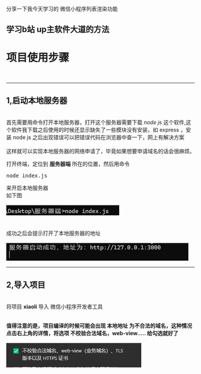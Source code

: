 分享一下我今天学习的 微信小程序列表渲染功能
## 学习b站 up主软件大道的方法<br>

# 项目使用步骤
<br>
<hr>
<h2>1,启动本地服务器</h2><br>
首先需要用命令打开本地服务器，打开这个服务器需要下载   <em>node js</em>     这个软件,这个软件我下载之后使用的时候还显示缺失了一些模块没有安装，如 express ，安装 node js 之后出现错误可以把错误代码在浏览器中查一下，网上有解决方案<br><br>
这样就可以实现本地服务器的网络申请了，毕竟如果想要申请域名的话会很麻烦。<br>

打开终端，定位到  <strong>服务器端</strong>   所在的位置，然后用命令  <pre>node index.js</pre> 

来开启本地服务器<br>
如下图<br><br>
![image](https://github.com/iszhixiang/WeChat-Mini-Program-List-rendering/blob/main/images/minling.png)
<br><br><br>
成功之后会提示打开了本地服务器的地址<br><br>
![image](https://github.com/iszhixiang/WeChat-Mini-Program-List-rendering/blob/main/images/Start%20the%20server.png)
<hr>

<h2>2,导入项目</h2>
<br>
将项目 <strong>xiaoli</strong>   导入 微信小程序开发者工具


<br>
<br>

<strong>值得注意的是，项目编译的时候可能会出现 本地地址 为不合法的域名，这种情况点击右上角的详情，将选项 不校验合法域名，web-view..... 给勾选就好了</strong><br><br>
![image](https://github.com/iszhixiang/WeChat-Mini-Program-List-rendering/blob/main/images/Mini%20Program%20settings.png)

